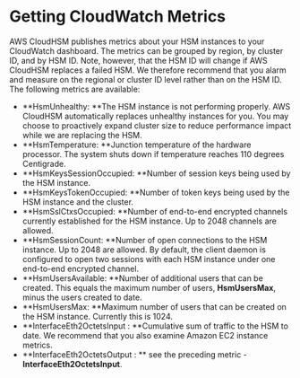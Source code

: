# Getting CloudWatch Metrics<a name="hsm-metrics-cw"></a>

AWS CloudHSM publishes metrics about your HSM instances to your CloudWatch dashboard\. The metrics can be grouped by region, by cluster ID, and by HSM ID\. Note, however, that the HSM ID will change if AWS CloudHSM replaces a failed HSM\. We therefore recommend that you alarm and measure on the regional or cluster ID level rather than on the HSM ID\. The following metrics are available: 
+ **HsmUnhealthy: **The HSM instance is not performing properly\. AWS CloudHSM automatically replaces unhealthy instances for you\. You may choose to proactively expand cluster size to reduce performance impact while we are replacing the HSM\. 
+ **HsmTemperature: **Junction temperature of the hardware processor\. The system shuts down if temperature reaches 110 degrees Centigrade\. 
+ **HsmKeysSessionOccupied: **Number of session keys being used by the HSM instance\.
+ **HsmKeysTokenOccupied: **Number of token keys being used by the HSM instance and the cluster\. 
+ **HsmSslCtxsOccupied: **Number of end\-to\-end encrypted channels currently established for the HSM instance\. Up to 2048 channels are allowed\. 
+ **HsmSessionCount: **Number of open connections to the HSM instance\. Up to 2048 are allowed\. By default, the client daemon is configured to open two sessions with each HSM instance under one end\-to\-end encrypted channel\. 
+ **HsmUsersAvailable: **Number of additional users that can be created\. This equals the maximum number of users, **HsmUsersMax**, minus the users created to date\. 
+ **HsmUsersMax: **Maximum number of users that can be created on the HSM instance\. Currently this is 1024\.
+ **InterfaceEth2OctetsInput : **Cumulative sum of traffic to the HSM to date\. We recommend that you also examine Amazon EC2 instance metrics\.
+ **InterfaceEth2OctetsOutput : ** see the preceding metric \- **InterfaceEth2OctetsInput**\.